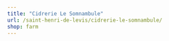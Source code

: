 ```yaml
---
title: "Cidrerie Le Somnambule"
url: /saint-henri-de-levis/cidrerie-le-somnambule/
shop: farm
---
```


